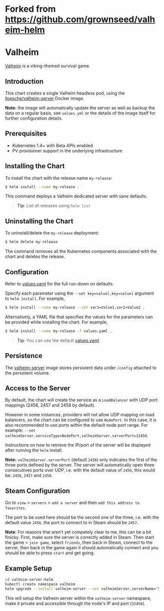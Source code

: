 # Forked from https://github.com/grownseed/valheim-helm

# Valheim

[Valheim](https://www.valheimgame.com/) is a viking-themed survival game.

## Introduction

This chart creates a single Valheim headless pod, using the [lloesche/valheim-server](https://github.com/lloesche/valheim-server-docker) Docker image.

**Note:** the image will automatically update the server as well as backup the data on a regular basis, see `values.yml` or the details of the image itself for further configuration details.

## Prerequisites

- Kubernetes 1.4+ with Beta APIs enabled
- PV provisioner support in the underlying infrastructure

## Installing the Chart

To install the chart with the release name `my-release`:

```bash
$ helm install --name my-release .
```

This command deploys a Valheim dedicated server with sane defaults.

> **Tip**: List all releases using `helm list`

## Uninstalling the Chart

To uninstall/delete the `my-release` deployment:

```bash
$ helm delete my-release
```

The command removes all the Kubernetes components associated with the chart and deletes the release.

## Configuration

Refer to [values.yaml](values.yaml) for the full run-down on defaults.

Specify each parameter using the `--set key=value[,key=value]` argument to `helm install`. For example,

```bash
$ helm install --name my-release --set var1=Value1,var2=Value2 .
```

Alternatively, a YAML file that specifies the values for the parameters can be provided while installing the chart. For example,

```bash
$ helm install --name my-release -f values.yaml .
```

> **Tip**: You can use the default [values.yaml](values.yaml)

## Persistence

The [valheim-server](https://github.com/lloesche/valheim-server-docker) image stores persistent data under `/config` attached to the persistent volume.

## Access to the Server

By default, the chart will create the service as a `LoadBalancer` with UDP port mappings (2456, 2457 and 2458 by default).

However in some instances, providers will not allow UDP mapping on load balancers, so the chart can be configured to use `NodePort`. In this case, it is also recommended to use ports within the default node port range. For example: `--set valheimServer.serviceType=NodePort,valheimServer.serverPort=32456`.

Instructions on how to retrieve the IP/port of the server will be displayed after running the `helm` install.

**Note:** `valheimServer.serverPort` (default `2456`) only indicates the first of the three ports defined by the server. The server will automatically open three consecutives ports over UDP, i.e. with the default value of `2456`, this would be: `2456`, `2457` and `2458`.

## Steam Configuration

Go to `view` > `servers` > `add a server` and then `add this address to favorites`.

The port to be used here should be the second one of the three, i.e. with the default value `2456`, the port to connect to in Steam should be `2457`.

**Note:** For reasons that aren't yet competely clear to me, this can be a bit finicky. First, make sure the server is correctly added in Steam. Then start the game > `join game`, select `friends`, then back in Steam, connect to the server, then back in the game again it should automatically connect and you should be able to press `start` and get going.

## Example Setup

```bash
cd valheim-server-helm
kubectl create namespace valheim
helm upgrade --install valheim-server --set valheimServer.serverName="My Valheim Server",valheimServer.worldName="My Valheim World",valheimServer.serverPass="password",valheimServer.serverPublic=0,valheimServer.serviceType=NodePort,valheimServer.serverPort=32456 --namespace valheim .
```

This will setup the Valheim server within the `valheim-server` namespace, make it private and accessible through the node's IP and port (`32456`).